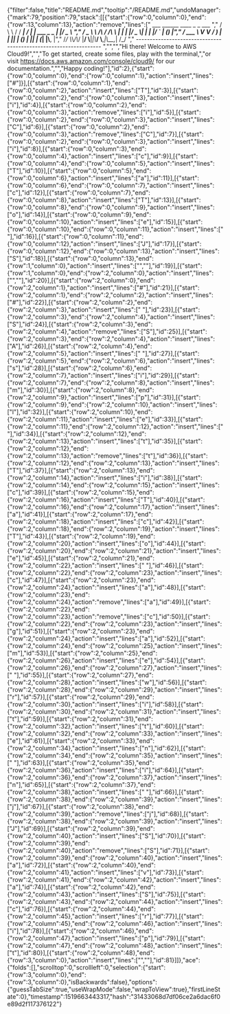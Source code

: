 {"filter":false,"title":"README.md","tooltip":"/README.md","undoManager":{"mark":79,"position":79,"stack":[[{"start":{"row":0,"column":0},"end":{"row":13,"column":13},"action":"remove","lines":["         ___        ______     ____ _                 _  ___  ","        / \\ \\      / / ___|   / ___| | ___  _   _  __| |/ _ \\ ","       / _ \\ \\ /\\ / /\\___ \\  | |   | |/ _ \\| | | |/ _` | (_) |","      / ___ \\ V  V /  ___) | | |___| | (_) | |_| | (_| |\\__, |","     /_/   \\_\\_/\\_/  |____/   \\____|_|\\___/ \\__,_|\\__,_|  /_/ "," ----------------------------------------------------------------- ","","","Hi there! Welcome to AWS Cloud9!","","To get started, create some files, play with the terminal,","or visit https://docs.aws.amazon.com/console/cloud9/ for our documentation.","","Happy coding!"],"id":2},{"start":{"row":0,"column":0},"end":{"row":0,"column":1},"action":"insert","lines":["#"]}],[{"start":{"row":0,"column":1},"end":{"row":0,"column":2},"action":"insert","lines":["T"],"id":3}],[{"start":{"row":0,"column":2},"end":{"row":0,"column":3},"action":"insert","lines":["i"],"id":4}],[{"start":{"row":0,"column":2},"end":{"row":0,"column":3},"action":"remove","lines":["i"],"id":5}],[{"start":{"row":0,"column":2},"end":{"row":0,"column":3},"action":"insert","lines":["C"],"id":6}],[{"start":{"row":0,"column":2},"end":{"row":0,"column":3},"action":"remove","lines":["C"],"id":7}],[{"start":{"row":0,"column":2},"end":{"row":0,"column":3},"action":"insert","lines":["i"],"id":8}],[{"start":{"row":0,"column":3},"end":{"row":0,"column":4},"action":"insert","lines":["c"],"id":9}],[{"start":{"row":0,"column":4},"end":{"row":0,"column":5},"action":"insert","lines":["T"],"id":10}],[{"start":{"row":0,"column":5},"end":{"row":0,"column":6},"action":"insert","lines":["a"],"id":11}],[{"start":{"row":0,"column":6},"end":{"row":0,"column":7},"action":"insert","lines":["c"],"id":12}],[{"start":{"row":0,"column":7},"end":{"row":0,"column":8},"action":"insert","lines":["T"],"id":13}],[{"start":{"row":0,"column":8},"end":{"row":0,"column":9},"action":"insert","lines":["o"],"id":14}],[{"start":{"row":0,"column":9},"end":{"row":0,"column":10},"action":"insert","lines":["e"],"id":15}],[{"start":{"row":0,"column":10},"end":{"row":0,"column":11},"action":"insert","lines":[" "],"id":16}],[{"start":{"row":0,"column":11},"end":{"row":0,"column":12},"action":"insert","lines":["J"],"id":17}],[{"start":{"row":0,"column":12},"end":{"row":0,"column":13},"action":"insert","lines":["S"],"id":18}],[{"start":{"row":0,"column":13},"end":{"row":1,"column":0},"action":"insert","lines":["",""],"id":19}],[{"start":{"row":1,"column":0},"end":{"row":2,"column":0},"action":"insert","lines":["",""],"id":20}],[{"start":{"row":2,"column":0},"end":{"row":2,"column":1},"action":"insert","lines":["#"],"id":21}],[{"start":{"row":2,"column":1},"end":{"row":2,"column":2},"action":"insert","lines":["#"],"id":22}],[{"start":{"row":2,"column":2},"end":{"row":2,"column":3},"action":"insert","lines":[" "],"id":23}],[{"start":{"row":2,"column":3},"end":{"row":2,"column":4},"action":"insert","lines":["S"],"id":24}],[{"start":{"row":2,"column":3},"end":{"row":2,"column":4},"action":"remove","lines":["S"],"id":25}],[{"start":{"row":2,"column":3},"end":{"row":2,"column":4},"action":"insert","lines":["A"],"id":26}],[{"start":{"row":2,"column":4},"end":{"row":2,"column":5},"action":"insert","lines":[" "],"id":27}],[{"start":{"row":2,"column":5},"end":{"row":2,"column":6},"action":"insert","lines":["s"],"id":28}],[{"start":{"row":2,"column":6},"end":{"row":2,"column":7},"action":"insert","lines":["i"],"id":29}],[{"start":{"row":2,"column":7},"end":{"row":2,"column":8},"action":"insert","lines":["m"],"id":30}],[{"start":{"row":2,"column":8},"end":{"row":2,"column":9},"action":"insert","lines":["p"],"id":31}],[{"start":{"row":2,"column":9},"end":{"row":2,"column":10},"action":"insert","lines":["l"],"id":32}],[{"start":{"row":2,"column":10},"end":{"row":2,"column":11},"action":"insert","lines":["e"],"id":33}],[{"start":{"row":2,"column":11},"end":{"row":2,"column":12},"action":"insert","lines":[" "],"id":34}],[{"start":{"row":2,"column":12},"end":{"row":2,"column":13},"action":"insert","lines":["t"],"id":35}],[{"start":{"row":2,"column":12},"end":{"row":2,"column":13},"action":"remove","lines":["t"],"id":36}],[{"start":{"row":2,"column":12},"end":{"row":2,"column":13},"action":"insert","lines":["T"],"id":37}],[{"start":{"row":2,"column":13},"end":{"row":2,"column":14},"action":"insert","lines":["i"],"id":38}],[{"start":{"row":2,"column":14},"end":{"row":2,"column":15},"action":"insert","lines":["c"],"id":39}],[{"start":{"row":2,"column":15},"end":{"row":2,"column":16},"action":"insert","lines":["T"],"id":40}],[{"start":{"row":2,"column":16},"end":{"row":2,"column":17},"action":"insert","lines":["a"],"id":41}],[{"start":{"row":2,"column":17},"end":{"row":2,"column":18},"action":"insert","lines":["c"],"id":42}],[{"start":{"row":2,"column":18},"end":{"row":2,"column":19},"action":"insert","lines":["T"],"id":43}],[{"start":{"row":2,"column":19},"end":{"row":2,"column":20},"action":"insert","lines":["o"],"id":44}],[{"start":{"row":2,"column":20},"end":{"row":2,"column":21},"action":"insert","lines":["e"],"id":45}],[{"start":{"row":2,"column":21},"end":{"row":2,"column":22},"action":"insert","lines":[" "],"id":46}],[{"start":{"row":2,"column":22},"end":{"row":2,"column":23},"action":"insert","lines":["c"],"id":47}],[{"start":{"row":2,"column":23},"end":{"row":2,"column":24},"action":"insert","lines":["a"],"id":48}],[{"start":{"row":2,"column":23},"end":{"row":2,"column":24},"action":"remove","lines":["a"],"id":49}],[{"start":{"row":2,"column":22},"end":{"row":2,"column":23},"action":"remove","lines":["c"],"id":50}],[{"start":{"row":2,"column":22},"end":{"row":2,"column":23},"action":"insert","lines":["g"],"id":51}],[{"start":{"row":2,"column":23},"end":{"row":2,"column":24},"action":"insert","lines":["a"],"id":52}],[{"start":{"row":2,"column":24},"end":{"row":2,"column":25},"action":"insert","lines":["m"],"id":53}],[{"start":{"row":2,"column":25},"end":{"row":2,"column":26},"action":"insert","lines":["e"],"id":54}],[{"start":{"row":2,"column":26},"end":{"row":2,"column":27},"action":"insert","lines":[" "],"id":55}],[{"start":{"row":2,"column":27},"end":{"row":2,"column":28},"action":"insert","lines":["w"],"id":56}],[{"start":{"row":2,"column":28},"end":{"row":2,"column":29},"action":"insert","lines":["r"],"id":57}],[{"start":{"row":2,"column":29},"end":{"row":2,"column":30},"action":"insert","lines":["i"],"id":58}],[{"start":{"row":2,"column":30},"end":{"row":2,"column":31},"action":"insert","lines":["t"],"id":59}],[{"start":{"row":2,"column":31},"end":{"row":2,"column":32},"action":"insert","lines":["t"],"id":60}],[{"start":{"row":2,"column":32},"end":{"row":2,"column":33},"action":"insert","lines":["e"],"id":61}],[{"start":{"row":2,"column":33},"end":{"row":2,"column":34},"action":"insert","lines":["n"],"id":62}],[{"start":{"row":2,"column":34},"end":{"row":2,"column":35},"action":"insert","lines":[" "],"id":63}],[{"start":{"row":2,"column":35},"end":{"row":2,"column":36},"action":"insert","lines":["i"],"id":64}],[{"start":{"row":2,"column":36},"end":{"row":2,"column":37},"action":"insert","lines":["n"],"id":65}],[{"start":{"row":2,"column":37},"end":{"row":2,"column":38},"action":"insert","lines":[" "],"id":66}],[{"start":{"row":2,"column":38},"end":{"row":2,"column":39},"action":"insert","lines":["j"],"id":67}],[{"start":{"row":2,"column":38},"end":{"row":2,"column":39},"action":"remove","lines":["j"],"id":68}],[{"start":{"row":2,"column":38},"end":{"row":2,"column":39},"action":"insert","lines":["J"],"id":69}],[{"start":{"row":2,"column":39},"end":{"row":2,"column":40},"action":"insert","lines":["S"],"id":70}],[{"start":{"row":2,"column":39},"end":{"row":2,"column":40},"action":"remove","lines":["S"],"id":71}],[{"start":{"row":2,"column":39},"end":{"row":2,"column":40},"action":"insert","lines":["a"],"id":72}],[{"start":{"row":2,"column":40},"end":{"row":2,"column":41},"action":"insert","lines":["v"],"id":73}],[{"start":{"row":2,"column":41},"end":{"row":2,"column":42},"action":"insert","lines":["a"],"id":74}],[{"start":{"row":2,"column":42},"end":{"row":2,"column":43},"action":"insert","lines":["S"],"id":75}],[{"start":{"row":2,"column":43},"end":{"row":2,"column":44},"action":"insert","lines":["c"],"id":76}],[{"start":{"row":2,"column":44},"end":{"row":2,"column":45},"action":"insert","lines":["r"],"id":77}],[{"start":{"row":2,"column":45},"end":{"row":2,"column":46},"action":"insert","lines":["i"],"id":78}],[{"start":{"row":2,"column":46},"end":{"row":2,"column":47},"action":"insert","lines":["p"],"id":79}],[{"start":{"row":2,"column":47},"end":{"row":2,"column":48},"action":"insert","lines":["t"],"id":80}],[{"start":{"row":2,"column":48},"end":{"row":3,"column":0},"action":"insert","lines":["",""],"id":81}]]},"ace":{"folds":[],"scrolltop":0,"scrollleft":0,"selection":{"start":{"row":3,"column":0},"end":{"row":3,"column":0},"isBackwards":false},"options":{"guessTabSize":true,"useWrapMode":false,"wrapToView":true},"firstLineState":0},"timestamp":1519663443317,"hash":"31433068d7df06ce2a6dac6f0e89d2f117376122"}